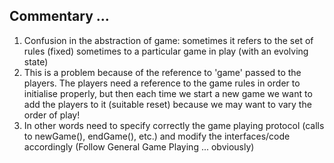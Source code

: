 ## Commentary ...

1. Confusion in the abstraction of game: sometimes it refers to the set of rules (fixed)
sometimes to a particular game in play (with an evolving state)
1. This is a problem because of the reference to 'game' passed to the players. The
players need a reference to the game rules in order to initialise properly, but then
each time we start a new game we want to add the players to it (suitable reset) because
we may want to vary the order of play!
1. In other words need to specify correctly the game playing protocol
(calls to newGame(), endGame(), etc.) and modify the interfaces/code accordingly
(Follow General Game Playing ... obviously)
